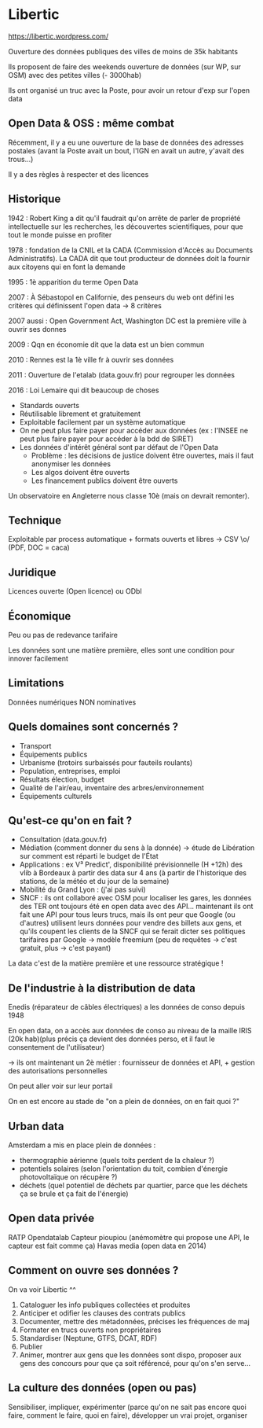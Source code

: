 Libertic
========


https://libertic.wordpress.com/

Ouverture des données publiques des villes de moins de 35k habitants

Ils proposent de faire des weekends ouverture de données (sur WP, sur OSM) avec des petites villes (- 3000hab)

Ils ont organisé un truc avec la Poste, pour avoir un retour d'exp sur l'open data

## Open Data & OSS : même combat

Récemment, il y a eu une ouverture de la base de données des adresses postales (avant la Poste avait un bout, l'IGN en avait un autre, y'avait des trous...)

Il y a des règles à respecter et des licences

## Historique

1942 : Robert King a dit qu'il faudrait qu'on arrête de parler de propriété intellectuelle sur les recherches, les découvertes scientifiques, pour que tout le monde puisse en profiter

1978 : fondation de la CNIL et la CADA (Commission d'Accès au Documents Administratifs). La CADA dit que tout producteur de données doit la fournir aux citoyens qui en font la demande

1995 : 1è apparition du terme Open Data

2007 : À Sébastopol en Californie, des penseurs du web ont défini les critères qui définissent l'open data -> 8 critères

2007 aussi : Open Government Act, Washington DC est la première ville à ouvrir ses donnes

2009 : Qqn en économie dit que la data est un bien commun

2010 : Rennes est la 1è ville fr à ouvrir ses données

2011 : Ouverture de l'etalab (data.gouv.fr) pour regrouper les données

2016 : Loi Lemaire qui dit beaucoup de choses 

  - Standards ouverts
  - Réutilisable librement et gratuitement
  - Exploitable facilement par un système automatique
  - On ne peut plus faire payer pour accéder aux données (ex : l'INSEE ne peut plus faire payer pour accéder à la bdd de SIRET)
  - Les données d'intérêt général sont par défaut de l'Open Data
    - Problème : les décisions de justice doivent être ouvertes, mais il faut anonymiser les données
    - Les algos doivent être ouverts
    - Les financement publics doivent être ouverts

Un observatoire en Angleterre nous classe 10è (mais on devrait remonter).

## Technique

Exploitable par process automatique + formats ouverts et libres -> CSV \o/ (PDF, DOC = caca)

## Juridique

Licences ouverte (Open licence) ou ODbl

## Économique

Peu ou pas de redevance tarifaire

Les données sont une matière première, elles sont une condition pour innover facilement

## Limitations

Données numériques NON nominatives

## Quels domaines sont concernés ?

  - Transport
  - Équipements publics
  - Urbanisme (trotoirs surbaissés pour fauteils roulants)
  - Population, entreprises, emploi
  - Résultats élection, budget
  - Qualité de l'air/eau, inventaire des arbres/environnement
  - Équipements culturels

## Qu'est-ce qu'on en fait ?

- Consultation (data.gouv.fr)
- Médiation (comment donner du sens à la donnée) -> étude de Libération sur comment est réparti le budget de l'État
- Applications : ex V³ Predict', disponibilité prévisionnelle (H +12h) des vlib à Bordeaux à partir des data sur 4 ans (à partir de l'historique des stations, de la météo et du jour de la semaine)
- Mobilité du Grand Lyon : (j'ai pas suivi)
- SNCF : ils ont collaboré avec OSM pour localiser les gares, les données des TER ont toujours été en open data avec des API... maintenant ils ont fait une API pour tous leurs trucs, mais ils ont peur que Google (ou d'autres) utilisent leurs données pour vendre des billets aux gens, et qu'ils coupent les clients de la SNCF qui se ferait dicter ses politiques tarifaires par Google -> modèle freemium (peu de requêtes -> c'est gratuit, plus -> c'est payant)

La data c'est de la matière première et une ressource stratégique !

## De l'industrie à la distribution de data

Enedis (réparateur de câbles électriques) a les données de conso depuis 1948

En open data, on a accès aux données de conso au niveau de la maille IRIS (20k hab)(plus précis ça devient des données perso, et il faut le consentement de l'utilisateur)

-> ils ont maintenant un 2è métier : fournisseur de données et API, + gestion des autorisations personnelles

On peut aller voir sur leur portail

On en est encore au stade de "on a plein de données, on en fait quoi ?"

## Urban data

Amsterdam a mis en place plein de données :

  - thermographie aérienne (quels toits perdent de la chaleur ?)
  - potentiels solaires (selon l'orientation du toit, combien d'énergie photovoltaïque on récupère ?)
  - déchets (quel potentiel de déchets par quartier, parce que les déchets ça se brule et ça fait de l'énergie)

## Open data privée

RATP Opendatalab
Capteur pioupiou (anémomètre qui propose une API, le capteur est fait comme ça)
Havas media (open data en 2014)

## Comment on ouvre ses données ?

On va voir Libertic ^^

  1. Cataloguer les info publiques collectées et produites
  2. Anticiper et odifier les clauses des contrats publics
  3. Documenter, mettre des métadonnées, précises les fréquences de maj
  4. Formater en trucs ouverts non propriétaires
  5. Standardiser (Neptune, GTFS, DCAT, RDF)
  6. Publier
  7. Animer, montrer aux gens que les données sont dispo, proposer aux gens des concours pour que ça soit référencé, pour qu'on s'en serve...

## La culture des données (open ou pas)

Sensibiliser, impliquer, expérimenter (parce qu'on ne sait pas encore quoi faire, comment le faire, quoi en faire), développer un vrai projet, organiser



